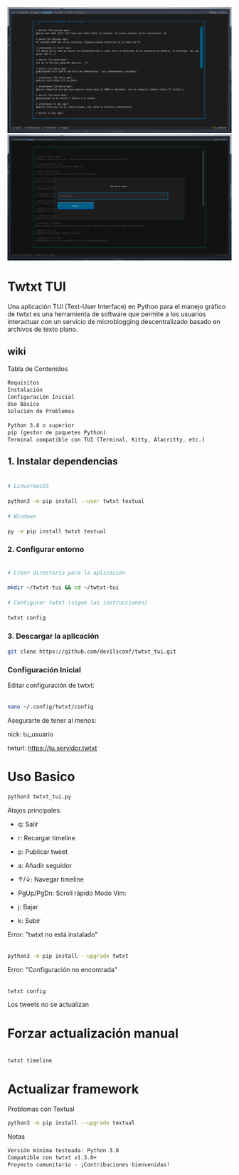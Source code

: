 
![timeline](pics/screen1.png "tui example 1")
![twts](pics/screen2.png "twts")

# Twtxt TUI
Una aplicación TUI (Text-User Interface) en Python para el manejo gráfico de twtxt es una herramienta de software que permite a los usuarios interactuar con un servicio de microblogging descentralizado basado en archivos de texto plano.

## wiki

Tabla de Contenidos

    Requisitos
    Instalación
    Configuración Inicial
    Uso Básico
    Solución de Problemas

    Python 3.8 o superior
    pip (gestor de paquetes Python)
    Terminal compatible con TUI (Terminal, Kitty, Alacritty, etc.)


## 1. Instalar dependencias

```bash

# Linux/macOS

python3 -m pip install --user twtxt textual

# Windows

py -m pip install twtxt textual
```

### 2. Configurar entorno

```bash

# Crear directorio para la aplicación

mkdir ~/twtxt-tui && cd ~/twtxt-tui

# Configurar twtxt (sigue las instrucciones)

twtxt config


```

### 3. Descargar la aplicación

```bash
git clone https://github.com/dev1lsconf/twtxt_tui.git

```

### Configuración Inicial

Editar configuración de twtxt:

```bash

nano ~/.config/twtxt/config

```

Asegurarte de tener al menos:

nick: tu_usuario

twturl: https://tu.servidor.twtxt


# Uso Basico

```bash
python3 twtxt_tui.py
```

Atajos principales:

- q: Salir
- r: Recargar timeline
- p: Publicar tweet
- a: Añadir seguidor
- ↑/↓: Navegar timeline
- PgUp/PgDn: Scroll rápido
Modo Vim:

- j: Bajar
- k: Subir

Error: "twtxt no está instalado"

```bash

python3 -m pip install --upgrade twtxt
```

Error: "Configuración no encontrada"

```bash

twtxt config
```

Los tweets no se actualizan


# Forzar actualización manual
```bash

twtxt timeline
```


# Actualizar framework

Problemas con Textual
```bash
python3 -m pip install --upgrade textual
```


Notas

    Versión mínima testeada: Python 3.8
    Compatible con twtxt v1.3.0+
    Proyecto comunitario - ¡Contribuciones bienvenidas!

